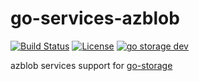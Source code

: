 # go-services-azblob

[![Build Status](https://github.com/aos-dev/go-service-azblob/workflows/Unit%20Test/badge.svg?branch=master)](https://github.com/aos-dev/go-service-azblob/actions?query=workflow%3A%22Unit+Test%22)
[![License](https://img.shields.io/badge/license-apache%20v2-blue.svg)](https://github.com/Xuanwo/storage/blob/master/LICENSE)
[![go storage dev](https://img.shields.io/matrix/go-service-azblob:aos.dev.svg?server_fqdn=chat.aos.dev&label=%23go-service-azblob%3Aaos.dev&logo=matrix)](https://matrix.to/#/#go-service-azblob:aos.dev)

azblob services support for [go-storage](https://github.com/aos-dev/go-storage)
